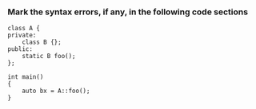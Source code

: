 ### Mark the syntax errors, if any, in the following code sections

```
class A {
private:
	class B {};
public:
	static B foo();
};

int main()
{
	auto bx = A::foo();
}
```
